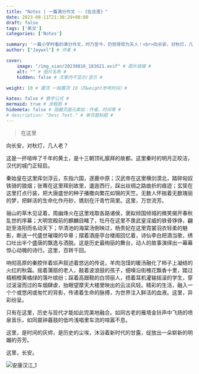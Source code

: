```yaml
---
title: "Notes | 一篇满分作文 --《在这里》"
date: 2023-08-11T21:38:29+08:00
draft: false
tags: ['美文']
categories: ['Notes']

summary: '一篇小学时看的满分作文，时乃至今，仍觉得惊为天人！<br>向长安，对秋灯，几人老'# 文章简介 #
author: ["Jaywxl"] # 作者 #

cover:
    image: "/img_xian/20230816_183621.avif" # 图片链接 #
    alt: "" # 图片名称 #
    hidden: false # 文章内不显示/显示 #

weight: 10 # 置顶 一般置顶 10（同weight参考时间）#

katex: false # 数学公式 #
mermaid: true # 流程图 #
hidemeta: false # 隐藏页面元素如：作者、时间等 #
# description: "Desc Text." # 单页面标题 #
---
```


> 在这里

向长安，对秋灯，几人老？

这是一抔喧哗了千年的黄土，是十三朝顶礼膜拜的故都。这里秦时的明月正皎洁，汉代的城门正轻启。

秦始皇在这里挥剑浮云，东指六国，逐鹿中原；汉武帝在这里横剑漠北，踏碎匈奴铁骑的狼烟；张骞在这里拜别故里，逶迤西行，踩出丝绸之路曲折的痕迹；玄奘在这里打点行装，把大唐盛世的种子播撒向繁花如锦的天竺。无数人怀揣着无数瑰丽的梦，把鲜活的生命化作丹砂，镌刻在汗青竹简里。这里，万世流芳。

骊山的草木见证着，周幽烽火在这里戏取各路诸侯，褒姒倾国倾城的微笑揭开春秋乱世的序幕；大明宫殿前的麒麟目睹了，牡丹在这里不畏武皇淫威的铁骨铮铮，翩跹至洛阳而名动天下；华清池的海棠汤倒映过，杨贵妃在这里霓裳羽衣轻柔的魅影，断送一代盛世璀璨的华章；摆着酒座亭台楼阁回忆着，诗仙李白把酒当歌，绣口吐出半个盛唐的飘逸与洒脱。这是历史最绚丽的舞台，动人的故事演绎出一幕幕惊心动魄的诗行。这里，百转千回。

响彻高原的秦腔伴着埙声叙述着悠远的传说，羊肉泡馍的暖汤融化了柿子上凝结的火红的秋霜。摇着蒲扇的老人，敲着波浪鼓的孩子，细嗅沿街槐花飘香十里，踏过梧桐橙黄橘绿的落叶缤纷；踩着高跟鞋的白领丽人，捂着耳机灌输摇滚的学生，穿过滚滚而过的车烟肆虐，抬眼望摩天大楼里映出的云淡风轻。精彩的生活，融入一个个或悠闲或匆忙的背影，传递着生命的脉搏，为世界注入鲜活的血液。这里，异彩纷呈。

只有在这里，历史与现代才能如此完美地融合。如同古老的雁塔金铃声中飞扬的喷泉音乐，如同晨钟暮鼓的低吟浅唱里车流的喧嚣不息。

这里，是时间的灰烬，是历史的尘埃，沐浴着新时代的甘露，绽放出一朵崭新的明媚的芬芳。

这里，长安。

<img src="/img_ankang/20230805_193352.avif" title="安康汉江_1">

